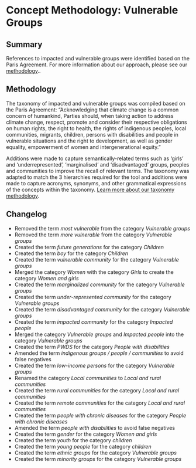 # Concept Methodology: Vulnerable Groups

## Summary

References to impacted and vulnerable groups were identified based on the Paris Agreement. For more information about our approach, please see our [methodology](../README.md)..

## Methodology

The taxonomy of impacted and vulnerable groups was compiled based on the Paris Agreement: “Acknowledging that climate change is a common concern of humankind, Parties should, when taking action to address climate change, respect, promote and consider their respective obligations on human rights, the right to health, the rights of indigenous peoples, local communities, migrants, children, persons with disabilities and people in vulnerable situations and the right to development, as well as gender equality, empowerment of women and intergenerational equity.”

Additions were made to capture semantically-related terms such as ‘girls’ and ‘underrepresented’, ‘marginalised’ and ‘disadvantaged’ groups, peoples and communities to improve the recall of relevant terms. The taxonomy was adapted to match the 3 hierarchies required for the tool and additions were made to capture acronyms, synonyms, and other grammatical expressions of the concepts within the taxonomy. [Learn more about our taxonomy methodology](../README.md).

## Changelog

- Removed the term *most vulnerable* from the category *Vulnerable groups*
- Removed the term *more vulnerable* from the category *Vulnerable groups*
- Created the term *future generations* for the category *Children*
- Created the term *boy* for the category *Children*
- Created the term *vulnerable community* for the category *Vulnerable groups*
- Merged the category *Women* with the category *Girls* to create the category *Women and girls*
- Created the term *marginalized community* for the category *Vulnerable groups*
- Created the term *under-represented community* for the category *Vulnerable groups*
- Created the term *disadvantaged community* for the category *Vulnerable groups*
- Created the term *impacted community* for the category *Impacted people*
- Merged the category *Vulnerable groups* and *Impacted people* into the category *Vulnerable groups*
- Created the term *PWDS* for the category *People with disabilities*
- Amended the term *indigenous groups / people / communities* to avoid false negatives
- Created the term *low-income persons* for the category *Vulnerable groups*
- Renamed the category *Local communities* to *Local and rural communities*
- Created the term *rural communities* for the category *Local and rural communities*
- Created the term *remote communities* for the category *Local and rural communities*
- Created the term *people with chronic diseases* for the category *People with chronic diseases*
- Amended the term *people with disabilities* to avoid false negatives
- Created the term *gender* for the category *Women and girls*
- Created the term *youth* for the category *children*
- Created the term *young people* for the category *children*
- Created the term *ethnic groups* for the category *Vulnerable groups*
- Created the term *minority groups* for the category *Vulnerable groups*